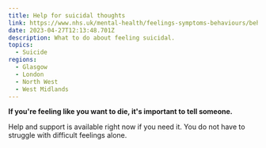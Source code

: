 ```yaml
---
title: Help for suicidal thoughts
link: https://www.nhs.uk/mental-health/feelings-symptoms-behaviours/behaviours/help-for-suicidal-thoughts/
date: 2023-04-27T12:13:48.701Z
description: What to do about feeling suicidal.
topics:
  - Suicide
regions:
  - Glasgow
  - London
  - North West
  - West Midlands
---
```

<!--StartFragment-->

**If you're feeling like you want to die, it's important to tell someone.**

Help and support is available right now if you need it. You do not have to struggle with difficult feelings alone.

<!--EndFragment-->